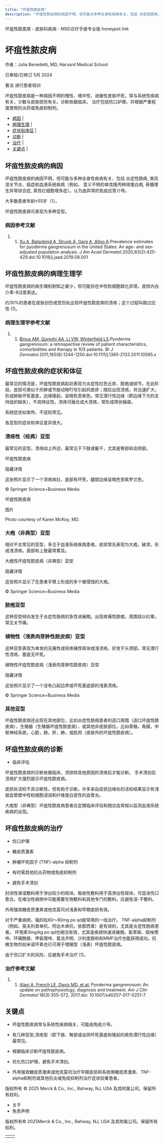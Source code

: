 ```yaml
---
title: "坏疽性脓皮病"
description: "坏疽性脓皮病的病因不明，但可能与多种全身性疾病有关，包括 炎症性肠病, 类风湿关节炎、癌症和血液系统疾病（例如， 意义不明的单克隆丙种球蛋白病, 骨髓增生异常综合症, 真性红细胞增多症）。认为由异常的免疫应答介导。"
---
```


﻿坏疽性脓皮病 \- 皮肤科疾病 \- MSD诊疗手册专业版 honeypot link

# 坏疽性脓皮病

作者：Julia Benedetti, MD, Harvard Medical School

已审核/已修订 5月 2024

看法 进行患者培训

坏疽性脓皮病是一种病因不明的慢性、嗜中性、进展性皮肤坏死，常与系统性疾病有关，少数与皮肤损伤有关。诊断依据临床。 治疗包括伤口护理，并根据严重程度使用抗炎药或免疫抑制剂。

- [病因](#病因_v963040_zh) \|
- [病理生理](#病理生理_v963043_zh) \|
- [症状和体征](#症状和体征_v963046_zh) \|
- [诊断](#诊断_v963050_zh) \|
- [治疗](#治疗_v963053_zh) \|
- [关键点](#关键点_v9126891_zh) \|

## 坏疽性脓皮病的病因

坏疽性脓皮病的病因不明，但可能与多种全身性疾病有关，包括 炎症性肠病, 类风湿关节炎、癌症和血液系统疾病（例如， 意义不明的单克隆丙种球蛋白病, 骨髓增生异常综合症, 真性红细胞增多症）。认为由异常的免疫应答介导。

大多数患者年龄≥55岁（1）。

坏疽性脓皮病可表现为多种亚型。

### 病因参考文献

1. 1. [Xu A, Balgobind A, Strunk A, Garg A, Alloo A](https://pubmed.ncbi.nlm.nih.gov/31400451/).Prevalence estimates for pyoderma gangrenosum in the United States: An age- and sex-adjusted population analysis. _J Am Acad Dermatol_.2020;83(2):425-429.doi:10.1016/j.jaad.2019.08.001


## 坏疽性脓皮病的病理生理学

坏疽性脓皮病的病生理机制知之甚少，但可能存在中性粒细胞趋化异常。皮损内白介素-8过度表达。

约30%的患者在皮肤创伤或受伤处出现坏疽性脓皮病的溃疡；这个过程叫做过应性 (1)。

### 病理生理学参考文献

1. 1. [Binus AM, Qureshi AA, Li VW, Winterfield LS](https://pubmed.ncbi.nlm.nih.gov/21824126/).Pyoderma gangrenosum: a retrospective review of patient characteristics, comorbidities and therapy in 103 patients. _Br J Dermatol_.2011;165(6):1244-1250.doi:10.1111/j.1365-2133.2011.10565.x


## 坏疽性脓皮病的症状和体征

最常见的情况是，坏疽性脓皮病起初表现为炎症性红色丘疹、脓疱或结节。在此阶段，皮损可类似于疖肿或节肢动物叮咬引起的皮疹；随后出现溃疡，并迅速扩大，形成肿胀坏死基底，边缘隆起，呈暗色至紫色。常见潜行性边缘（即边缘下方的支持组织缺失），不具特征性。溃疡可融合成大溃疡，常形成筛状瘢痕。

系统症状如发热、不适较常见。

各亚型的症状和体征差异很大。

### 溃疡性（经典）亚型

最常见的亚型，溃疡如上所述，最常见于下肢或躯干，尤其是臀部和会阴部。

坏疽性脓皮病



隐藏详情

这张照片显示了一个溃疡病灶，底部有坏死，腿部边缘呈暗色至紫罗兰色。

© Springer Science+Business Media

坏疽性脓皮病



图片

Photo courtesy of Karen McKoy, MD.

### 大疱（非典型）亚型

相对不太常见的亚型，多见于血液系统疾病患者。皮损常先表现为大疱，破溃，形成浅溃疡。面部和上肢最常累及。

大疱性坏疽性脓皮病（非典型）亚型



隐藏详情

这张照片显示了在患者手臂上形成的多个被侵蚀的大疱。

© Springer Science+Business Media

### 脓疱亚型

这种亚型倾向发生于炎症性肠病的急性进展期。出现疼痛性脓疱，周围绕以红晕。常见关节痛。

### 植物性（浅表肉芽肿性脓皮病）亚型

这种亚型表现为单发的无痛性或轻疼痛性斑块或浅溃疡，好发于头颈部。常无潜行性溃疡，基底无坏死。

植物性坏疽性脓皮病（浅表肉芽肿性脓皮病）亚型



隐藏详情

这张照片显示了一个没有凸起边界或坏死基底部的浅表溃疡。

© Springer Science+Business Media

### 其他亚型

坏疽性脓皮病还出现在其他部位，比如炎症性肠病患者的造口周围（造口坏疽性脓皮病），生殖器（生殖器坏疽性脓皮病），或其他非皮肤部位，比如骨骼，角膜，中枢神经系统，心脏，肠，肝，肺，或肌肉（皮肤外的坏疽性脓皮病）。

## 坏疽性脓皮病的诊断

- 临床评估


坏疽性脓皮病的诊断依据临床，须排除其他原因的溃疡后才能诊断。 手术清创后溃疡扩大强烈提示坏疽性脓皮病。

皮损处活检不具诊断性，但有助于诊断。许多来自皮损边缘处的活检结果显示有浅层血管壁中性粒细胞浸润和纤维蛋白变性的血管炎。

大疱型（非典型）坏疽性脓皮病患者应定期临床评估和随访血常规以监测血液系统疾病的出现。

## 坏疽性脓皮病的治疗

- 伤口护理

- 糖皮质激素

- 肿瘤坏死因子 (TNF)-alpha 抑制剂

- 有时需其他抗炎药物或免疫抑制剂

- 避免手术清创


封闭性保湿敷料用于渗出较少的斑块，吸收性敷料用于高渗出性斑块，可促进伤口愈合。在难治性病例中可能需要生物敷料和其他专门的敷料。应避免湿-干敷料。

外用强效糖皮质激素或他克莫司对浅表和早期皮损有效。

对于严重病例，强的松60〜80mg po qd是常用的一线治疗。 TNF-alpha抑制剂（例如，英夫利昔单抗，阿达木单抗，依那西普）是有效的，尤其是炎症性肠病患者。 环孢素3mg/kg po qd也相当有效，尤其是疾病快速进展期。氨苯砜、硫唑嘌呤、环磷酰胺、甲氨喋呤、氯法齐明、沙利度胺和和MMF治疗也能获得成功。抗微生物剂如米诺环素也已可用于增殖型（浅表）坏疽性脓皮病。

由于伤口扩大的风险，应避免手术治疗 (1)。

### 治疗参考文献

1. 1. [Alavi A, French LE, Davis MD, et al:](https://www.ncbi.nlm.nih.gov/pubmed/28224502) Pyoderma gangrenosum: An update on pathophysiology, diagnosis and treatment. _Am J Clin Dermatol_ 18(3):355–372, 2017.doi: 10.1007/s40257-017-0251-7


## 关键点

- 坏疽性脓皮病常与系统性疾病相关，可能由免疫介导。

- 有几种亚型;溃疡型（即下肢、臀部或会阴坏死基底和隆起的紫色潜行性边缘）最常见。

- 根据临床诊断坏疽性脓皮病。

- 优化伤口护理，避免手术清创。

- 外用强效糖皮质激素或他克莫司治疗早期皮损和系统用糖皮质激素、TNF-alpha抑制剂或其他抗炎或免疫抑制剂治疗症状较重患者。




版权所有 © 2025
Merck & Co., Inc., Rahway, NJ, USA 及其附属公司。保留所有权利。

- 关于
- 免责声明

版权所有© 2025Merck & Co., Inc., Rahway, NJ, USA 及其附属公司。保留所有权利。

|     |     |
| --- | --- |
|  |  |